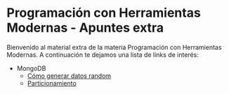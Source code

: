 
# Programación con Herramientas Modernas - Apuntes extra

Bienvenido al material extra de la materia Programación con Herramientas Modernas. A continuación te dejamos una lista de links de interés:

* MongoDB
  * [Cómo generar datos random](./mongodb/generarDatosRandom.md)
  * [Particionamiento](./mondodb/particionamiento.md)
